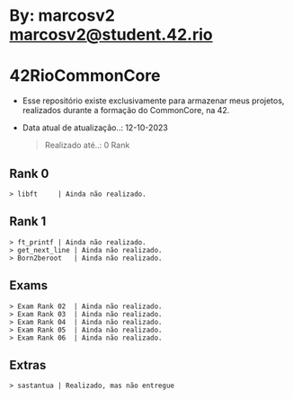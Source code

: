 #    By: marcosv2 <marcosv2@student.42.rio>

# 42RioCommonCore

+ Esse repositório existe exclusivamente para armazenar meus projetos, realizados durante a formação do CommonCore, na 42.

+ Data atual de atualização..: 12-10-2023
	> Realizado até..: 0 Rank

## Rank 0
	> libft		| Ainda não realizado.

## Rank 1
	> ft_printf	| Ainda não realizado.
	> get_next_line	| Ainda não realizado.
	> Born2beroot	| Ainda não realizado.

## Exams
	> Exam Rank 02	| Ainda não realizado.
	> Exam Rank 03	| Ainda não realizado.
	> Exam Rank 04	| Ainda não realizado.
	> Exam Rank 05	| Ainda não realizado.
	> Exam Rank 06	| Ainda não realizado.

## Extras
	> sastantua	| Realizado, mas não entregue
